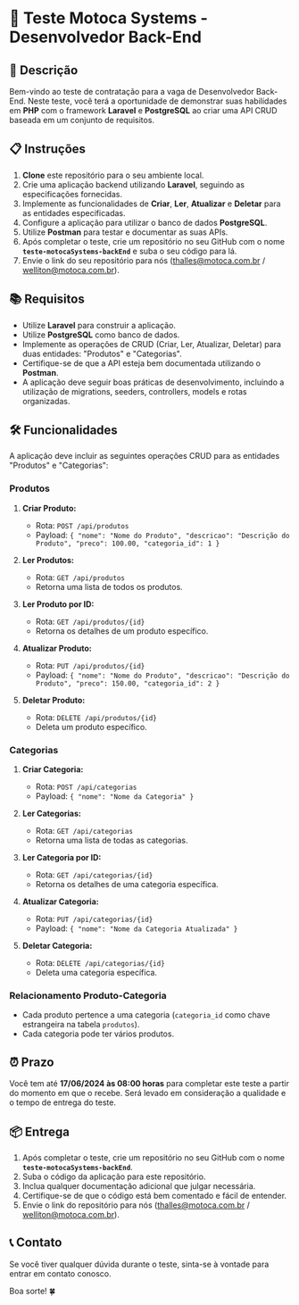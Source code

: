 # 📝 Teste Motoca Systems - Desenvolvedor Back-End

## 📄 Descrição

Bem-vindo ao teste de contratação para a vaga de Desenvolvedor Back-End. Neste teste, você terá a oportunidade de demonstrar suas habilidades em **PHP** com o framework **Laravel** e **PostgreSQL** ao criar uma API CRUD baseada em um conjunto de requisitos.

## 📋 Instruções

1. **Clone** este repositório para o seu ambiente local.
2. Crie uma aplicação backend utilizando **Laravel**, seguindo as especificações fornecidas.
3. Implemente as funcionalidades de **Criar**, **Ler**, **Atualizar** e **Deletar** para as entidades especificadas.
4. Configure a aplicação para utilizar o banco de dados **PostgreSQL**.
5. Utilize **Postman** para testar e documentar as suas APIs.
6. Após completar o teste, crie um repositório no seu GitHub com o nome **`teste-motocaSystems-backEnd`** e suba o seu código para lá.
7. Envie o link do seu repositório para nós (thalles@motoca.com.br / welliton@motoca.com.br).

## 📚 Requisitos

- Utilize **Laravel** para construir a aplicação.
- Utilize **PostgreSQL** como banco de dados.
- Implemente as operações de CRUD (Criar, Ler, Atualizar, Deletar) para duas entidades: "Produtos" e "Categorias".
- Certifique-se de que a API esteja bem documentada utilizando o **Postman**.
- A aplicação deve seguir boas práticas de desenvolvimento, incluindo a utilização de migrations, seeders, controllers, models e rotas organizadas.

## 🛠️ Funcionalidades

A aplicação deve incluir as seguintes operações CRUD para as entidades "Produtos" e "Categorias":

### Produtos

1. **Criar Produto:**
   - Rota: `POST /api/produtos`
   - Payload: `{ "nome": "Nome do Produto", "descricao": "Descrição do Produto", "preco": 100.00, "categoria_id": 1 }`
   
2. **Ler Produtos:**
   - Rota: `GET /api/produtos`
   - Retorna uma lista de todos os produtos.
   
3. **Ler Produto por ID:**
   - Rota: `GET /api/produtos/{id}`
   - Retorna os detalhes de um produto específico.
   
4. **Atualizar Produto:**
   - Rota: `PUT /api/produtos/{id}`
   - Payload: `{ "nome": "Nome do Produto", "descricao": "Descrição do Produto", "preco": 150.00, "categoria_id": 2 }`
   
5. **Deletar Produto:**
   - Rota: `DELETE /api/produtos/{id}`
   - Deleta um produto específico.

### Categorias

1. **Criar Categoria:**
   - Rota: `POST /api/categorias`
   - Payload: `{ "nome": "Nome da Categoria" }`
   
2. **Ler Categorias:**
   - Rota: `GET /api/categorias`
   - Retorna uma lista de todas as categorias.
   
3. **Ler Categoria por ID:**
   - Rota: `GET /api/categorias/{id}`
   - Retorna os detalhes de uma categoria específica.
   
4. **Atualizar Categoria:**
   - Rota: `PUT /api/categorias/{id}`
   - Payload: `{ "nome": "Nome da Categoria Atualizada" }`
   
5. **Deletar Categoria:**
   - Rota: `DELETE /api/categorias/{id}`
   - Deleta uma categoria específica.

### Relacionamento Produto-Categoria

- Cada produto pertence a uma categoria (`categoria_id` como chave estrangeira na tabela `produtos`).
- Cada categoria pode ter vários produtos.

## ⏰ Prazo

Você tem até **17/06/2024 às 08:00 horas** para completar este teste a partir do momento em que o recebe. Será levado em consideração a qualidade e o tempo de entrega do teste.

## 📦 Entrega

1. Após completar o teste, crie um repositório no seu GitHub com o nome **`teste-motocaSystems-backEnd`**.
2. Suba o código da aplicação para este repositório.
3. Inclua qualquer documentação adicional que julgar necessária.
4. Certifique-se de que o código está bem comentado e fácil de entender.
5. Envie o link do repositório para nós (thalles@motoca.com.br / welliton@motoca.com.br).

## 📞 Contato

Se você tiver qualquer dúvida durante o teste, sinta-se à vontade para entrar em contato conosco.

Boa sorte! 🍀
